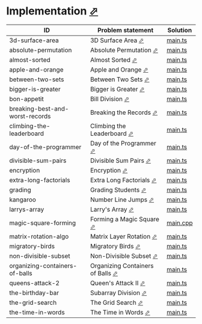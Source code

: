 # Implementation [⬀](https://www.hackerrank.com/domains/algorithms?filters%5Bsubdomains%5D%5B%5D=implementation)


| ID                              | Problem statement                                                                                        | Solution                                           |
|---------------------------------|----------------------------------------------------------------------------------------------------------|----------------------------------------------------|
| 3d-surface-area                 | 3D Surface Area [⬀](https://www.hackerrank.com/challenges/3d-surface-area)                               | [main.ts](3d-surface-area/main.ts)                 |
| absolute-permutation            | Absolute Permutation [⬀](https://www.hackerrank.com/challenges/absolute-permutation)                     | [main.ts](absolute-permutation/main.ts)            |
| almost-sorted                   | Almost Sorted [⬀](https://www.hackerrank.com/challenges/almost-sorted)                                   | [main.ts](almost-sorted/main.ts)                   |
| apple-and-orange                | Apple and Orange [⬀](https://www.hackerrank.com/challenges/apple-and-orange)                             | [main.ts](apple-and-orange/main.ts)                |
| between-two-sets                | Between Two Sets [⬀](https://www.hackerrank.com/challenges/between-two-sets)                             | [main.ts](between-two-sets/main.ts)                |
| bigger-is-greater               | Bigger is Greater [⬀](https://www.hackerrank.com/challenges/bigger-is-greater)                           | [main.ts](bigger-is-greater/main.ts)               |
| bon-appetit                     | Bill Division [⬀](https://www.hackerrank.com/challenges/bon-appetit)                                     | [main.ts](bon-appetit/main.ts)                     |
| breaking-best-and-worst-records | Breaking the Records [⬀](https://www.hackerrank.com/challenges/breaking-best-and-worst-records)          | [main.ts](breaking-best-and-worst-records/main.ts) |
| climbing-the-leaderboard        | Climbing the Leaderboard [⬀](https://www.hackerrank.com/challenges/climbing-the-leaderboard)             | [main.ts](climbing-the-leaderboard/main.ts)        |
| day-of-the-programmer           | Day of the Programmer [⬀](https://www.hackerrank.com/challenges/day-of-the-programmer)                   | [main.ts](day-of-the-programmer/main.ts)           |
| divisible-sum-pairs             | Divisible Sum Pairs [⬀](https://www.hackerrank.com/challenges/divisible-sum-pairs)                       | [main.ts](divisible-sum-pairs/main.ts)             |
| encryption                      | Encryption [⬀](https://www.hackerrank.com/challenges/encryption)                                         | [main.ts](encryption/main.ts)                      |
| extra-long-factorials           | Extra Long Factorials [⬀](https://www.hackerrank.com/challenges/extra-long-factorials)                   | [main.ts](extra-long-factorials/main.ts)           |
| grading                         | Grading Students [⬀](https://www.hackerrank.com/challenges/grading)                                      | [main.ts](grading/main.ts)                         |
| kangaroo                        | Number Line Jumps [⬀](https://www.hackerrank.com/challenges/kangaroo)                                    | [main.ts](kangaroo/main.ts)                        |
| larrys-array                    | Larry's Array [⬀](https://www.hackerrank.com/challenges/larrys-array)                                    | [main.ts](larrys-array/main.ts)                    |
| magic-square-forming            | Forming a Magic Square [⬀](https://www.hackerrank.com/challenges/magic-square-forming)                   | [main.cpp](magic-square-forming/main.cpp)          |
| matrix-rotation-algo            | Matrix Layer Rotation [⬀](https://www.hackerrank.com/challenges/matrix-rotation-algo)                    | [main.ts](matrix-rotation-algo/main.ts)            |
| migratory-birds                 | Migratory Birds [⬀](https://www.hackerrank.com/challenges/migratory-birds)                               | [main.ts](migratory-birds/main.ts)                 |
| non-divisible-subset            | Non-Divisible Subset [⬀](https://www.hackerrank.com/challenges/non-divisible-subset)                     | [main.ts](non-divisible-subset/main.ts)            |
| organizing-containers-of-balls  | Organizing Containers of Balls [⬀](https://www.hackerrank.com/challenges/organizing-containers-of-balls) | [main.ts](organizing-containers-of-balls/main.ts)  |
| queens-attack-2                 | Queen's Attack II [⬀](https://www.hackerrank.com/challenges/queens-attack-2)                             | [main.ts](queens-attack-2/main.ts)                 |
| the-birthday-bar                | Subarray Division [⬀](https://www.hackerrank.com/challenges/the-birthday-bar)                            | [main.ts](the-birthday-bar/main.ts)                |
| the-grid-search                 | The Grid Search [⬀](https://www.hackerrank.com/challenges/the-grid-search)                               | [main.ts](the-grid-search/main.ts)                 |
| the-time-in-words               | The Time in Words [⬀](https://www.hackerrank.com/challenges/the-time-in-words)                           | [main.ts](the-time-in-words/main.ts)               |

